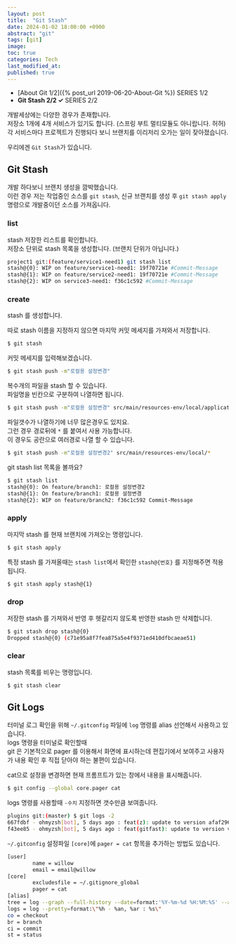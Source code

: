 ```yaml
---
layout: post
title:  "Git Stash"
date: 2024-01-02 18:00:00 +0900
abstract: "git"
tags: [git]
image:
toc: true
categories: Tech
last_modified_at: 
published: true
---
```


* [About Git 1/2]({% post_url 2019-06-20-About-Git %}) <span class="series">SERIES 1/2</span>
* **Git Stash 2/2 ✓**  <span class="series">SERIES 2/2</span>


개발세상에는 다양한 경우가 존재합니다.  
저장소 1개에 4개 서비스가 있기도 합니다. (스프링 부트 멀티모듈도 아니랍니다. 허허)  
각 서비스마다 프로젝트가 진행되다 보니 브랜치를 이리저리 오가는 일이 잦아졌습니다.  

우리에겐 `Git Stash`가 있습니다.  

## Git Stash 

개발 하다보니 브랜치 생성을 깜박했습니다.  
이런 경우 저는 작업중인 소스를 `git stash`, 신규 브랜치를 생성 후 `git stash apply` 명령으로 개발중이던 소스를 가져옵니다. 


### list 

stash 저장한 리스트를 확인합니다.  
저장소 단위로 stash 목록을 생성합니다. (브랜치 단위가 아닙니다.)  
```bash
project1 git:(feature/service1-need1) git stash list
stash@{0}: WIP on feature/service1-need1: 19f70721e #Commit-Message
stash@{1}: WIP on feature/service2-need1: 19f70721e #Commit-Message
stash@{2}: WIP on service3-need1: f36c1c592 #Commit-Message
```

### create 

stash 를 생성합니다. 

따로 stash 이름을 지정하지 않으면 마지막 커밋 메세지를 가져와서 저장합니다. 

```bash
$ git stash 
```

커밋 메세지를 입력해보겠습니다. 
```bash
$ git stash push -m"로컬용 설정변경"
```

복수개의 파일을 stash 할 수 있습니다.    <br>
파일명을 빈칸으로 구분하여 나열하면 됩니다.  
```bash
$ git stash push -m"로컬용 설정변경" src/main/resources-env/local/application.yml src/main/config/redis/RedisConfig.kt  
```
  
파일갯수가 나열하기에 너무 많은경우도 있지요.   
그런 경우 경로뒤에 `*` 를 붙여서 사용 가능합니다. <br>
이 경우도 공란으로 여러경로 나열 할 수 있습니다.  
```bash
$ git stash push -m"로컬용 설정변경2" src/main/resources-env/local/*
```

git stash list 목록을 볼까요? 
```bash
$ git stash list
stash@{0}: On feature/branch1: 로컬용 설정변경2
stash@{1}: On feature/branch1: 로컬용 설정변경
stash@{2}: WIP on feature/branch2: f36c1c592 Commit-Message
```



### apply 


마지막 stash 를 현재 브랜치에 가져오는 명령입니다.  

```bash
$ git stash apply
```

특정 stash 를 가져올때는 `stash list`에서 확인한 `stash@{번호}` 를 지정해주면 적용됩니다.  

```bash
$ git stash apply stash@{1}
```



### drop 

저장한 stash 를 가져와서 반영 후 헷갈리지 않도록 반영한 stash 만 삭제합니다. 
```bash
$ git stash drop stash@{0}
Dropped stash@{0} (c71e95a8f7fea875a5e4f9371ed410dfbcaeae51)
```


### clear 

stash 목록를 비우는 명령입니다.  

```bash
$ git stash clear
```

## Git Logs 

터미널 로그 확인을 위해 `~/.gitconfig` 파일에 `log` 명령를 alias 선언해서 사용하고 있습니다.   
logs 명령을 터미널로 확인할때  
git 은 기본적으로 pager 를 이용해서 화면에 표시하는데 편집기에서 보여주고 사용자가 내용 확인 후 직접 닫아야 하는 불편이 있습니다. 
  
cat으로 설정을 변경하면 현재 프롬프트가 있는 창에서 내용을 표시해줍니다.  
```bash
$ git config --global core.pager cat
```


logs 명령를 사용할때 `-수치` 지정하면 갯수만큼 보여줍니다.  
```bash
plugins git:(master) $ git logs -2
667fdbf - ohmyzsh[bot], 5 days ago : feat(z): update to version afaf2965 (#12136)
f43ee85 - ohmyzsh[bot], 5 days ago : feat(gitfast): update to version v2.0 (#12135)
```

`~/.gitconfig` 설정파일 `[core]`에 `pager = cat` 항목을 추가하는 방법도 있습니다.  
```bash
[user]
        name = willow
        email = email@willow
[core]
        excludesfile = ~/.gitignore_global
        pager = cat
[alias]
tree = log --graph --full-history --date=format:'%Y-%m-%d %H:%M:%S' --all --color --pretty=format:\"%Cred%x09%h %Creset%ad%Cblue%d %Creset %s %C(bold)(%an)%Creset\"
logs = log --pretty=format:\"%h - %an, %ar : %s\"
co = checkout
br = branch
ci = commit
st = status
```

